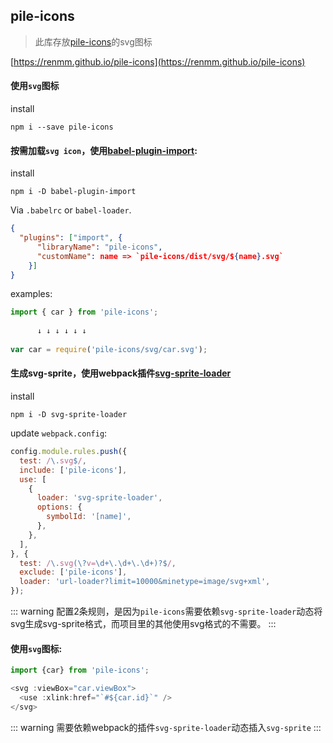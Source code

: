 ## pile-icons

> 此库存放[pile-icons](https://www.npmjs.com/package/pile-icons)的svg图标

[https://renmm.github.io/pile-icons](https://renmm.github.io/pile-icons)

#### 使用`svg`图标

install

```shell
npm i --save pile-icons 
```

#### 按需加载`svg icon`，使用[babel-plugin-import](https://www.npmjs.com/package/babel-plugin-import):

install

```shell
npm i -D babel-plugin-import

```

Via `.babelrc` or `babel-loader`.

```json
{
  "plugins": ["import", {
      "libraryName": "pile-icons",
      "customName": name => `pile-icons/dist/svg/${name}.svg`
    }]
}
```

examples:

```js
import { car } from 'pile-icons';
 
      ↓ ↓ ↓ ↓ ↓ ↓
      
var car = require('pile-icons/svg/car.svg');
```

#### 生成svg-sprite，使用webpack插件[svg-sprite-loader](https://www.npmjs.com/package/svg-sprite-loader)

install 

```shell
npm i -D svg-sprite-loader
```

update `webpack.config`:

```js
config.module.rules.push({
  test: /\.svg$/,
  include: ['pile-icons'],
  use: [
    {
      loader: 'svg-sprite-loader',
      options: {
        symbolId: '[name]',
      },
    },
  ],
}, {
  test: /\.svg(\?v=\d+\.\d+\.\d+)?$/,
  exclude: ['pile-icons'],
  loader: 'url-loader?limit=10000&minetype=image/svg+xml',
});
```
::: warning
配置2条规则，是因为`pile-icons`需要依赖`svg-sprite-loader`动态将svg生成svg-sprite格式，而项目里的其他使用svg格式的不需要。
:::

#### 使用`svg`图标:

```js
import {car} from 'pile-icons';

<svg :viewBox="car.viewBox">
  <use :xlink:href="`#${car.id}`" />
</svg>
```

::: warning
需要依赖webpack的插件`svg-sprite-loader`动态插入`svg-sprite`
:::
